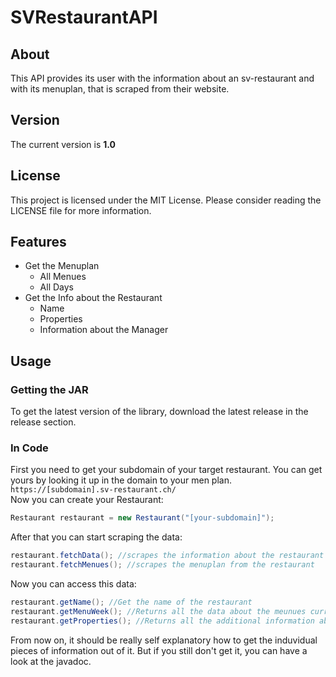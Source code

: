# SVRestaurantAPI
## About
This API provides its user with the information about an sv-restaurant and with its menuplan, that is scraped from their website.
## Version
The current version is **1.0**
## License
This project is licensed under the MIT License. Please consider reading the LICENSE file for more information.
## Features
* Get the Menuplan
    * All Menues
    * All Days
* Get the Info about the Restaurant
    * Name
    * Properties
    * Information about the Manager
## Usage
### Getting the JAR
To get the latest version of the library, download the latest release in the release section.
### In Code
First you need to get your subdomain of your target restaurant. You can get yours by looking it up in the domain to your men plan.<br>
```https://[subdomain].sv-restaurant.ch/```<br>
Now you can create your Restaurant:
```java
Restaurant restaurant = new Restaurant("[your-subdomain]");
```
After that you can start scraping the data:
```java
restaurant.fetchData(); //scrapes the information about the restaurant
restaurant.fetchMenues(); //scrapes the menuplan from the restaurant
```
Now you can access this data:
```java
restaurant.getName(); //Get the name of the restaurant
restaurant.getMenuWeek(); //Returns all the data about the meunues currently online
restaurant.getProperties(); //Returns all the additional information about the restaurant the api can scrape
```
From now on, it should be really self explanatory how to get the induvidual pieces of information out of it. But if you still don't get it, you can have a look at the javadoc.